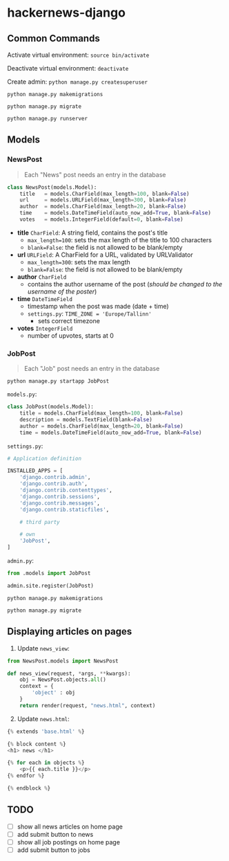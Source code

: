 # hackernews-django

## Common Commands

Activate virtual environment: `source bin/activate`

Deactivate virtual environment: `deactivate`

Create admin: `python manage.py createsuperuser`

`python manage.py makemigrations`

`python manage.py migrate`

`python manage.py runserver`

## Models

### NewsPost

> Each "News" post needs an entry in the database

```python
class NewsPost(models.Model):
    title   = models.CharField(max_length=100, blank=False)
    url     = models.URLField(max_length=300, blank=False)
    author  = models.CharField(max_length=20, blank=False)
    time    = models.DateTimeField(auto_now_add=True, blank=False)
    votes   = models.IntegerField(default=0, blank=False)
```

- **title** `CharField`: A string field, contains the post's title
  - `max_length=100`: sets the max length of the title to 100 characters
  - `blank=False`: the field is not allowed to be blank/empty
- **url** `URLField`: A CharField for a URL, validated by URLValidator
  - `max_length=300`: sets the max length
  - `blank=False`: the field is not allowed to be blank/empty
- **author** `CharField`
  - contains the author username of the post (_should be changed to the username of the poster_)
- **time** `DateTimeField`
  - timestamp when the post was made (date + time)
  - `settings.py`: `TIME_ZONE = 'Europe/Tallinn'`
    - sets correct timezone
- **votes** `IntegerField`
  - number of upvotes, starts at 0

### JobPost

> Each "Job" post needs an entry in the database

`python manage.py startapp JobPost`

`models.py`:

```python
class JobPost(models.Model):
    title = models.CharField(max_length=100, blank=False)
    description = models.TextField(blank=False)
    author = models.CharField(max_length=20, blank=False)
    time = models.DateTimeField(auto_now_add=True, blank=False)
```

`settings.py`:

```py
# Application definition

INSTALLED_APPS = [
    'django.contrib.admin',
    'django.contrib.auth',
    'django.contrib.contenttypes',
    'django.contrib.sessions',
    'django.contrib.messages',
    'django.contrib.staticfiles',

    # third party

    # own
    'JobPost',
]
```

`admin.py`:

```python
from .models import JobPost

admin.site.register(JobPost)
```

`python manage.py makemigrations`

`python manage.py migrate`

## Displaying articles on pages

1. Update `news_view`:

```python
from NewsPost.models import NewsPost

def news_view(request, *args, **kwargs):
    obj = NewsPost.objects.all()
    context = {
        'object' : obj
    }
    return render(request, "news.html", context)
```

2. Update `news.html`:

```python
{% extends 'base.html' %}

{% block content %}
<h1> news </h1>

{% for each in objects %}
    <p>{{ each.title }}</p>
{% endfor %}

{% endblock %}
```

## TODO

- [ ] show all news articles on home page
- [ ] add submit button to news
- [ ] show all job postings on home page
- [ ] add submit button to jobs